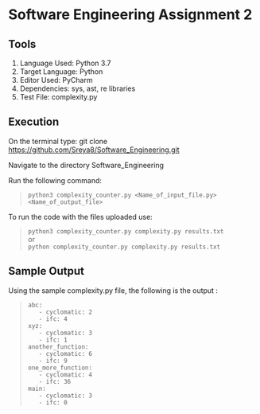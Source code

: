 # Software Engineering Assignment 2

## Tools
1. Language Used: Python 3.7
2. Target Language: Python
3. Editor Used: PyCharm
4. Dependencies: sys, ast, re libraries
5. Test File: complexity.py

## Execution
On the terminal type:
git clone https://github.com/Sreya8/Software_Engineering.git

Navigate to the directory Software_Engineering

Run the following command:
> ````python3 complexity_counter.py <Name_of_input_file.py> <Name_of_output_file>````

To run the code with the files uploaded use:
> ````python3 complexity_counter.py complexity.py results.txt````</br>
or </br>
> ````python complexity_counter.py complexity.py results.txt````

## Sample Output
Using the sample complexity.py file, the following is the output :
>````abc:````</br>
>````   - cyclomatic: 2````</br>
>````   - ifc: 4````</br>
>````xyz:````</br>
>````   - cyclomatic: 3````</br>
>````   - ifc: 1````</br>
>````another_function:````</br>
>````   - cyclomatic: 6````</br>
>````   - ifc: 9````</br>
>````one_more_function:````</br>
>````   - cyclomatic: 4````</br>
>````   - ifc: 36````</br>
>````main:````</br>
>````   - cyclomatic: 3````</br>
>````   - ifc: 0````</br>
